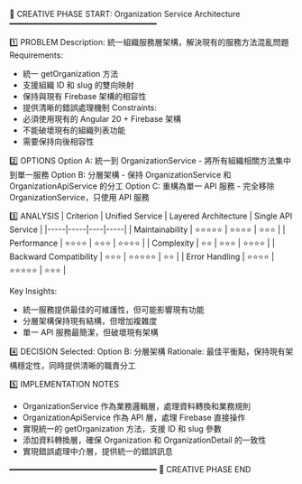📌 CREATIVE PHASE START: Organization Service Architecture
━━━━━━━━━━━━━━━━━━━━━━━━━━━━━━━

1️⃣ PROBLEM
   Description: 統一組織服務層架構，解決現有的服務方法混亂問題
   Requirements:
   - 統一 getOrganization 方法
   - 支援組織 ID 和 slug 的雙向映射
   - 保持與現有 Firebase 架構的相容性
   - 提供清晰的錯誤處理機制
   Constraints:
   - 必須使用現有的 Angular 20 + Firebase 架構
   - 不能破壞現有的組織列表功能
   - 需要保持向後相容性

2️⃣ OPTIONS
   Option A: 統一到 OrganizationService - 將所有組織相關方法集中到單一服務
   Option B: 分層架構 - 保持 OrganizationService 和 OrganizationApiService 的分工
   Option C: 重構為單一 API 服務 - 完全移除 OrganizationService，只使用 API 服務

3️⃣ ANALYSIS
   | Criterion | Unified Service | Layered Architecture | Single API Service |
   |-----|-----|----|-----|
   | Maintainability | ⭐⭐⭐⭐⭐ | ⭐⭐⭐⭐ | ⭐⭐⭐ |
   | Performance | ⭐⭐⭐⭐ | ⭐⭐⭐ | ⭐⭐⭐⭐ |
   | Complexity | ⭐⭐ | ⭐⭐⭐ | ⭐⭐⭐⭐ |
   | Backward Compatibility | ⭐⭐⭐ | ⭐⭐⭐⭐⭐ | ⭐⭐ |
   | Error Handling | ⭐⭐⭐⭐ | ⭐⭐⭐⭐⭐ | ⭐⭐⭐ |

   Key Insights:
   - 統一服務提供最佳的可維護性，但可能影響現有功能
   - 分層架構保持現有結構，但增加複雜度
   - 單一 API 服務最簡潔，但破壞現有架構

4️⃣ DECISION
   Selected: Option B: 分層架構
   Rationale: 最佳平衡點，保持現有架構穩定性，同時提供清晰的職責分工

5️⃣ IMPLEMENTATION NOTES
   - OrganizationService 作為業務邏輯層，處理資料轉換和業務規則
   - OrganizationApiService 作為 API 層，處理 Firebase 直接操作
   - 實現統一的 getOrganization 方法，支援 ID 和 slug 參數
   - 添加資料轉換層，確保 Organization 和 OrganizationDetail 的一致性
   - 實現錯誤處理中介層，提供統一的錯誤訊息

━━━━━━━━━━━━━━━━━━━━━━━━━━━━━━━
📌 CREATIVE PHASE END
